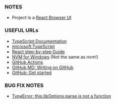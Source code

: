 ### NOTES 
- Project is a [React Browser UI](REACT.md)
### USEFUL URLs
- [TypeScript Documentation](https://www.typescriptlang.org/docs/)
- [microsoft:TypeScript](https://github.com/microsoft/TypeScript)
- [React step-by-step Guide](https://reactjs.org/docs/hello-world.html)
- [NVM for Windows](https://github.com/coreybutler/nvm-windows) (Not the same as nvm!) 
- [GitHub Actions](https://docs.github.com/en/actions)
- [GitHub MD: Writing on GitHub](https://docs.github.com/en/get-started/writing-on-github)
- [GitHub: Get started](https://docs.github.com/en/get-started)
### BUG FIX NOTES
- [TypeError: this.libOptions.parse is not a function](https://youtrack.jetbrains.com/issue/WEB-57089)